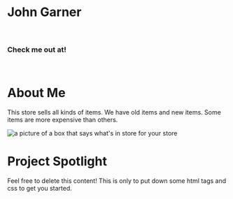 <html lang="en">
<head>
  <meta charset="utf-8">
  <title>My Awesome Store</title>

  <!--The following line loads in your CSS style sheet-->
  <link rel="stylesheet" href="styles/index.css">

  <!--The following line loads in 2 fonts from Google Fonts: Bad Script and Lato-->
  <link href="https://fonts.googleapis.com/css?family=Bad+Script|Lato" rel="stylesheet">

  <!--The following line loads in your JS script-->
  <script src="js/todo.js"></script>
</head>

<body>
  <h1>John Garner</h1>
  <!-- Place picture of myself below here -->
  <br>
  <h3>Check me out at!</h3>
  <!-- Add LinkedIn and GitHub images that link to them -->
  <br>
  <h1>About Me</h1>
  <p>This store sells all kinds of items. We have old items and new items. Some items are more expensive than others.</p>
  <img src="./resources/images/whatsInStore.png" class="starterImage" alt="a picture of a box that says what's in store for your store">
  <h1>Project Spotlight</h1>
  <p>Feel free to delete this content! This is only to put down some html tags and css to get you started.</p>
</body>
</html>